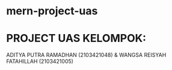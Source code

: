 # mern-project-uas
# PROJECT UAS KELOMPOK:
ADITYA PUTRA RAMADHAN (2103421048) & WANGSA REISYAH FATAHILLAH (2103421005)
